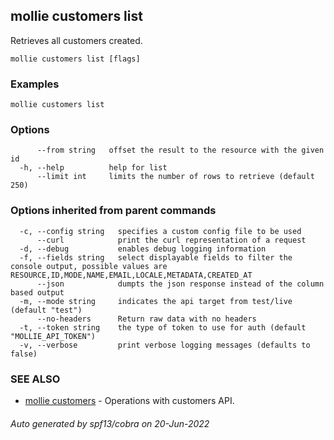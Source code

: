## mollie customers list

Retrieves all customers created.

```
mollie customers list [flags]
```

### Examples

```
mollie customers list
```

### Options

```
      --from string   offset the result to the resource with the given id
  -h, --help          help for list
      --limit int     limits the number of rows to retrieve (default 250)
```

### Options inherited from parent commands

```
  -c, --config string   specifies a custom config file to be used
      --curl            print the curl representation of a request
  -d, --debug           enables debug logging information
  -f, --fields string   select displayable fields to filter the console output, possible values are RESOURCE,ID,MODE,NAME,EMAIL,LOCALE,METADATA,CREATED_AT
      --json            dumpts the json response instead of the column based output
  -m, --mode string     indicates the api target from test/live (default "test")
      --no-headers      Return raw data with no headers
  -t, --token string    the type of token to use for auth (default "MOLLIE_API_TOKEN")
  -v, --verbose         print verbose logging messages (defaults to false)
```

### SEE ALSO

* [mollie customers](mollie_customers.md)	 - Operations with customers API.

###### Auto generated by spf13/cobra on 20-Jun-2022
